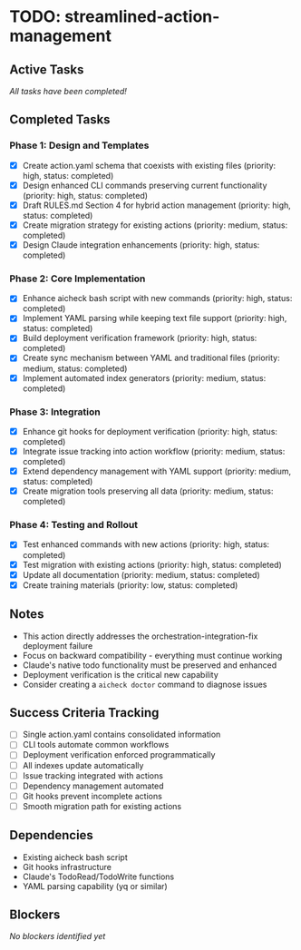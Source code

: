 # TODO: streamlined-action-management

## Active Tasks

*All tasks have been completed!*

## Completed Tasks

### Phase 1: Design and Templates
- [x] Create action.yaml schema that coexists with existing files (priority: high, status: completed)
- [x] Design enhanced CLI commands preserving current functionality (priority: high, status: completed)
- [x] Draft RULES.md Section 4 for hybrid action management (priority: high, status: completed)
- [x] Create migration strategy for existing actions (priority: medium, status: completed)
- [x] Design Claude integration enhancements (priority: high, status: completed)

### Phase 2: Core Implementation  
- [x] Enhance aicheck bash script with new commands (priority: high, status: completed)
- [x] Implement YAML parsing while keeping text file support (priority: high, status: completed)
- [x] Build deployment verification framework (priority: high, status: completed)
- [x] Create sync mechanism between YAML and traditional files (priority: medium, status: completed)
- [x] Implement automated index generators (priority: medium, status: completed)

### Phase 3: Integration
- [x] Enhance git hooks for deployment verification (priority: high, status: completed)
- [x] Integrate issue tracking into action workflow (priority: medium, status: completed)
- [x] Extend dependency management with YAML support (priority: medium, status: completed)
- [x] Create migration tools preserving all data (priority: medium, status: completed)

### Phase 4: Testing and Rollout
- [x] Test enhanced commands with new actions (priority: high, status: completed)
- [x] Test migration with existing actions (priority: high, status: completed)
- [x] Update all documentation (priority: medium, status: completed)
- [x] Create training materials (priority: low, status: completed)

## Notes

- This action directly addresses the orchestration-integration-fix deployment failure
- Focus on backward compatibility - everything must continue working
- Claude's native todo functionality must be preserved and enhanced
- Deployment verification is the critical new capability
- Consider creating a `aicheck doctor` command to diagnose issues

## Success Criteria Tracking

- [ ] Single action.yaml contains consolidated information
- [ ] CLI tools automate common workflows  
- [ ] Deployment verification enforced programmatically
- [ ] All indexes update automatically
- [ ] Issue tracking integrated with actions
- [ ] Dependency management automated
- [ ] Git hooks prevent incomplete actions
- [ ] Smooth migration path for existing actions

## Dependencies

- Existing aicheck bash script
- Git hooks infrastructure  
- Claude's TodoRead/TodoWrite functions
- YAML parsing capability (yq or similar)

## Blockers

*No blockers identified yet*